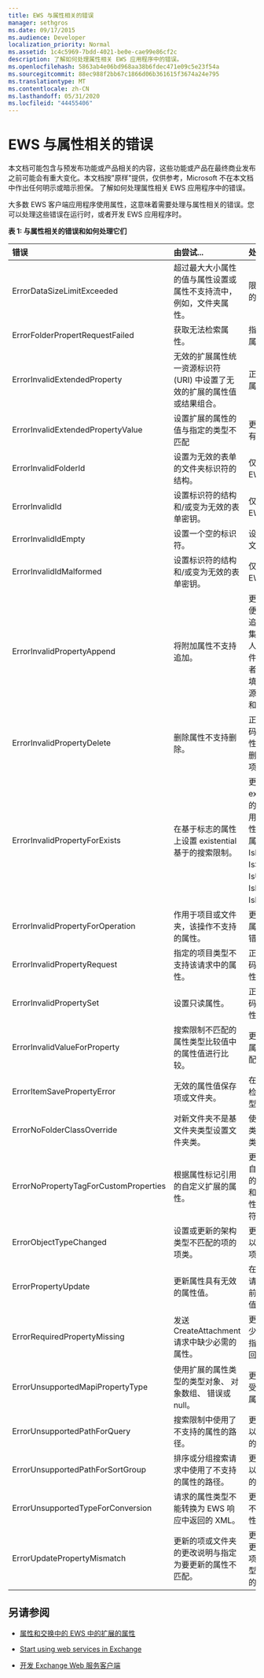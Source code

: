 ```yaml
---
title: EWS 与属性相关的错误
manager: sethgros
ms.date: 09/17/2015
ms.audience: Developer
localization_priority: Normal
ms.assetid: 1c4c5969-7bdd-4021-be0e-cae99e86cf2c
description: 了解如何处理属性相关 EWS 应用程序中的错误。
ms.openlocfilehash: 5863ab4e06bd968aa38b6fdec471e09c5e23f54a
ms.sourcegitcommit: 88ec988f2bb67c1866d06b361615f3674a24e795
ms.translationtype: MT
ms.contentlocale: zh-CN
ms.lasthandoff: 05/31/2020
ms.locfileid: "44455406"
---
```

# <a name="ews-property-related-errors"></a>EWS 与属性相关的错误

本文档可能包含与预发布功能或产品相关的内容，这些功能或产品在最终商业发布之前可能会有重大变化。本文档按"原样"提供，仅供参考，Microsoft 不在本文档中作出任何明示或暗示担保。 了解如何处理属性相关 EWS 应用程序中的错误。
  
大多数 EWS 客户端应用程序使用属性，这意味着需要处理与属性相关的错误。您可以处理这些错误在运行时，或者开发 EWS 应用程序时。
  
**表 1: 与属性相关的错误和如何处理它们**

|**错误**|**由尝试...**|**处理它的...**|
|:-----|:-----|:-----|
|ErrorDataSizeLimitExceeded  <br/> |超过最大大小属性的值与属性设置或属性不支持流中，例如，文件夹属性。  <br/> |限制的数据大小的属性上设置。  <br/> |
|ErrorFolderPropertRequestFailed  <br/> |获取无法检索属性。  <br/> |指示不能检索该属性。  <br/> |
|ErrorInvalidExtendedProperty  <br/> |无效的扩展属性统一资源标识符 (URI) 中设置了无效的扩展的属性值或结果组合。  <br/> |正在检查扩展的属性的值。  <br/> |
|ErrorInvalidExtendedPropertyValue  <br/> |设置扩展的属性的值与指定的类型不匹配  <br/> |更新代码以检查有匹配的类型。  <br/> |
|ErrorInvalidFolderId  <br/> |设置为无效的表单的文件夹标识符的结构。  <br/> |仅使用标识符按 EWS 中返回。  <br/> |
|ErrorInvalidId  <br/> |设置标识符的结构和/或变为无效的表单密钥。  <br/> |仅使用标识符按 EWS 中返回。  <br/> |
|ErrorInvalidIdEmpty  <br/> |设置一个空的标识符。  <br/> |设置有效的项或文件夹标识符。  <br/> |
|ErrorInvalidIdMalformed  <br/> |设置标识符的结构和/或变为无效的表单密钥。  <br/> |仅使用标识符按 EWS 中返回。  <br/> |
|ErrorInvalidPropertyAppend  <br/> |将附加属性不支持追加。  <br/> |更新您的代码以便它只能尝试将追加值对收件人集合属性 (收件人、 抄送、 密件抄送)，与会者集合属性 (必填，可选的资源)，Body 属性和回复属性。  <br/> |
|ErrorInvalidPropertyDelete  <br/> |删除属性不支持删除。  <br/> |正在更新您的代码尝试删除该属性。例如，不能删除该文件夹和项的标识符。  <br/> |
|ErrorInvalidPropertyForExists  <br/> |在基于标志的属性上设置 existential 基于的搜索限制。  <br/> |更新代码以 existential 基于的搜索限制在使用基于标记的属性。基于标记的属性是 IsDraft、 IsSubmitted、 IsUnmodified、 IsResend 和 IsFromMe。  <br/> |
|ErrorInvalidPropertyForOperation  <br/> |作用于项目或文件夹，该操作不支持的属性。  <br/> |更新代码以访问属性的操作导致错误。  <br/> |
|ErrorInvalidPropertyRequest  <br/> |指定的项目类型不支持该请求中的属性。  <br/> |正在更新您的代码尝试访问的属性和操作。  <br/> |
|ErrorInvalidPropertySet  <br/> |设置只读属性。  <br/> |正在更新您的代码尝试设置该属性。  <br/> |
|ErrorInvalidValueForProperty  <br/> |搜索限制不匹配的属性类型比较值中的属性值进行比较。  <br/> |更新代码以检查属性类型不匹配。  <br/> |
|ErrorItemSavePropertyError  <br/> |无效的属性值保存项或文件夹。  <br/> |在提交请求之前检查属性值和类型。  <br/> |
|ErrorNoFolderClassOverride  <br/> |对新文件夹不是基文件夹类型设置文件夹类。  <br/> |使用一般文件夹类型设置文件夹类。  <br/> |
|ErrorNoPropertyTagForCustomProperties  <br/> |根据属性标记引用的自定义扩展的属性。  <br/> |更新代码以引用自定义扩展属性的属性集标识符和属性名称或属性的调度标识符。  <br/> |
|ErrorObjectTypeChanged  <br/> |设置或更新的架构类型不匹配的项的项类。  <br/> |更新您的代码，以使项目类匹配项的架构类型。  <br/> |
|ErrorPropertyUpdate  <br/> |更新属性具有无效的属性值。  <br/> |在[UpdateItem](https://msdn.microsoft.com/library/5d027523-e0bc-4da2-b60b-0cb9fc1fdfe4%28Office.15%29.aspx)请求中提交它之前检查该属性值。  <br/> |
|ErrorRequiredPropertyMissing  <br/> |发送 CreateAttachment 请求中缺少必需的属性。  <br/> |更新代码以将缺少的属性设置为指定的响应中返回的属性路径。  <br/> |
|ErrorUnsupportedMapiPropertyType  <br/> |使用扩展的属性类型的类型对象、 对象数组、 错误或 null。  <br/> |更新代码以使用受限制的扩展的属性类型。  <br/> |
|ErrorUnsupportedPathForQuery  <br/> |搜索限制中使用了不支持的属性的路径。  <br/> |更改搜索限制，以排除不受支持的属性路径。  <br/> |
|ErrorUnsupportedPathForSortGroup  <br/> |排序或分组搜索请求中使用了不支持的属性的路径。  <br/> |更改搜索限制，以排除不受支持的属性路径。  <br/> |
|ErrorUnsupportedTypeForConversion  <br/> |请求的属性类型不能转换为 EWS 响应中返回的 XML。  <br/> |更新代码以请求不受支持的属性。  <br/> |
|ErrorUpdatePropertyMismatch  <br/> |更新的项或文件夹的更改说明与指定为要更新的属性不匹配。  <br/> |更改您的代码以更改说明匹配的项或文件夹的类型，正在被更新的。  <br/> |
   
## <a name="see-also"></a>另请参阅


- [属性和交换中的 EWS 中的扩展的属性](properties-and-extended-properties-in-ews-in-exchange.md)
    
- [Start using web services in Exchange](start-using-web-services-in-exchange.md)
    
- [开发 Exchange Web 服务客户端](develop-web-service-clients-for-exchange.md)
    

